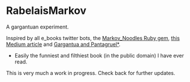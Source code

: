 # RabelaisMarkov
A gargantuan experiment.

Inspired by all e_books twitter bots, the [Markov_Noodles Ruby gem](https://github.com/dabrorius/markov-noodles), [this Medium article](https://medium.com/@DebashisBarman/creating-a-twitter-bot-with-node-js-bea760b80bd5#.gbtf5vc6t) and [Gargantua and Pantagruel*](https://en.wikipedia.org/wiki/Gargantua_and_Pantagruel).

* Easily the funniest and filthiest book (in the public domain) I have ever read.

This is very much a work in progress. Check back for further updates.